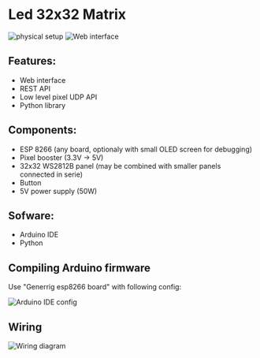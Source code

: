 # Led 32x32 Matrix 


![physical setup](https://github.com/panjanek/esp-rgb-matrix/blob/b7c0791ffc91d8f2bd6cf2ae6a49950e5b408bb4/images/rgb.gif "physical setup")
![Web interface](https://github.com/panjanek/esp-rgb-matrix/blob/b7c0791ffc91d8f2bd6cf2ae6a49950e5b408bb4/images/www.gif "web interface")

## Features:
* Web interface
* REST API
* Low level pixel UDP API
* Python library

## Components:
* ESP 8266 (any board, optionaly with small OLED screen for debugging)
* Pixel booster (3.3V -> 5V)
* 32x32 WS2812B panel (may be combined with smaller panels connected in serie)
* Button
* 5V power supply (50W) 

## Sofware:
* Arduino IDE
* Python

## Compiling Arduino firmware

Use "Generrig esp8266 board" with following config:

![Arduino IDE config](https://github.com/panjanek/esp-rgb-matrix/blob/600e4c4edff6f5ff2f321e7af1ea4d31c9701831/images/arduinoconfig.png "Arduino IDE config")

## Wiring

![Wiring diagram](https://github.com/panjanek/esp-rgb-matrix/blob/a4d4f8c96adbd872e76d5bee97589852e9fabb8b/images/wiring-rgb.png "wiring diagram")
